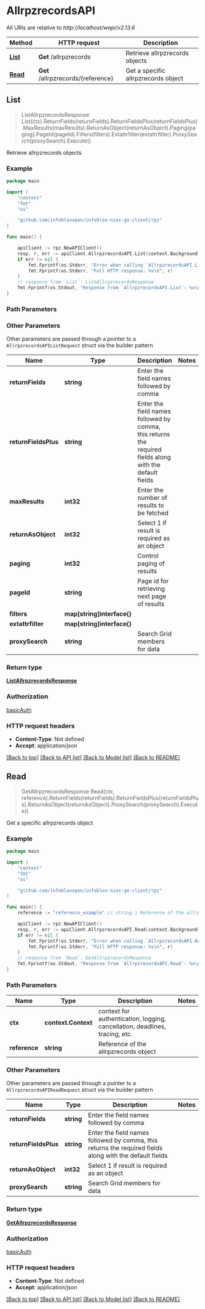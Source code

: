 # AllrpzrecordsAPI

All URIs are relative to *http://localhost/wapi/v2.13.6*

Method | HTTP request | Description
------------- | ------------- | -------------
[**List**](AllrpzrecordsAPI.md#List) | **Get** /allrpzrecords | Retrieve allrpzrecords objects
[**Read**](AllrpzrecordsAPI.md#Read) | **Get** /allrpzrecords/{reference} | Get a specific allrpzrecords object



## List

> ListAllrpzrecordsResponse List(ctx).ReturnFields(returnFields).ReturnFieldsPlus(returnFieldsPlus).MaxResults(maxResults).ReturnAsObject(returnAsObject).Paging(paging).PageId(pageId).Filters(filters).Extattrfilter(extattrfilter).ProxySearch(proxySearch).Execute()

Retrieve allrpzrecords objects



### Example

```go
package main

import (
	"context"
	"fmt"
	"os"

	"github.com/infobloxopen/infoblox-nios-go-client/rpz"
)

func main() {

	apiClient := rpz.NewAPIClient()
	resp, r, err := apiClient.AllrpzrecordsAPI.List(context.Background()).Execute()
	if err != nil {
		fmt.Fprintf(os.Stderr, "Error when calling `AllrpzrecordsAPI.List``: %v\n", err)
		fmt.Fprintf(os.Stderr, "Full HTTP response: %v\n", r)
	}
	// response from `List`: ListAllrpzrecordsResponse
	fmt.Fprintf(os.Stdout, "Response from `AllrpzrecordsAPI.List`: %v\n", resp)
}
```

### Path Parameters



### Other Parameters

Other parameters are passed through a pointer to a `AllrpzrecordsAPIListRequest` struct via the builder pattern


Name | Type | Description  | Notes
------------- | ------------- | ------------- | -------------
**returnFields** | **string** | Enter the field names followed by comma | 
**returnFieldsPlus** | **string** | Enter the field names followed by comma, this returns the required fields along with the default fields | 
**maxResults** | **int32** | Enter the number of results to be fetched | 
**returnAsObject** | **int32** | Select 1 if result is required as an object | 
**paging** | **int32** | Control paging of results | 
**pageId** | **string** | Page id for retrieving next page of results | 
**filters** | **map[string]interface{}** |  | 
**extattrfilter** | **map[string]interface{}** |  | 
**proxySearch** | **string** | Search Grid members for data | 

### Return type

[**ListAllrpzrecordsResponse**](ListAllrpzrecordsResponse.md)

### Authorization

[basicAuth](../README.md#basicAuth)

### HTTP request headers

- **Content-Type**: Not defined
- **Accept**: application/json

[[Back to top]](#) [[Back to API list]](../README.md#documentation-for-api-endpoints)
[[Back to Model list]](../README.md#documentation-for-models)
[[Back to README]](../README.md)


## Read

> GetAllrpzrecordsResponse Read(ctx, reference).ReturnFields(returnFields).ReturnFieldsPlus(returnFieldsPlus).ReturnAsObject(returnAsObject).ProxySearch(proxySearch).Execute()

Get a specific allrpzrecords object



### Example

```go
package main

import (
	"context"
	"fmt"
	"os"

	"github.com/infobloxopen/infoblox-nios-go-client/rpz"
)

func main() {
	reference := "reference_example" // string | Reference of the allrpzrecords object

	apiClient := rpz.NewAPIClient()
	resp, r, err := apiClient.AllrpzrecordsAPI.Read(context.Background(), reference).Execute()
	if err != nil {
		fmt.Fprintf(os.Stderr, "Error when calling `AllrpzrecordsAPI.Read``: %v\n", err)
		fmt.Fprintf(os.Stderr, "Full HTTP response: %v\n", r)
	}
	// response from `Read`: GetAllrpzrecordsResponse
	fmt.Fprintf(os.Stdout, "Response from `AllrpzrecordsAPI.Read`: %v\n", resp)
}
```

### Path Parameters


Name | Type | Description  | Notes
------------- | ------------- | ------------- | -------------
**ctx** | **context.Context** | context for authentication, logging, cancellation, deadlines, tracing, etc.
**reference** | **string** | Reference of the allrpzrecords object | 

### Other Parameters

Other parameters are passed through a pointer to a `AllrpzrecordsAPIReadRequest` struct via the builder pattern


Name | Type | Description  | Notes
------------- | ------------- | ------------- | -------------
**returnFields** | **string** | Enter the field names followed by comma | 
**returnFieldsPlus** | **string** | Enter the field names followed by comma, this returns the required fields along with the default fields | 
**returnAsObject** | **int32** | Select 1 if result is required as an object | 
**proxySearch** | **string** | Search Grid members for data | 

### Return type

[**GetAllrpzrecordsResponse**](GetAllrpzrecordsResponse.md)

### Authorization

[basicAuth](../README.md#basicAuth)

### HTTP request headers

- **Content-Type**: Not defined
- **Accept**: application/json

[[Back to top]](#) [[Back to API list]](../README.md#documentation-for-api-endpoints)
[[Back to Model list]](../README.md#documentation-for-models)
[[Back to README]](../README.md)

